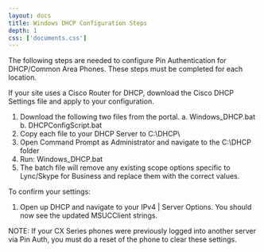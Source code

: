 ```yaml
---
layout: docs
title: Windows DHCP Configuration Steps
depth: 1
css: ['documents.css']
---
```


<p>The following steps are needed to configure Pin Authentication for DHCP/Common Area Phones.  These steps must be completed for each location. </p>

<p>If your site uses a Cisco Router for DHCP, download the Cisco DHCP Settings file and apply to your configuration. </p>

1.	Download the following two files from the portal. 
a.	Windows_DHCP.bat 
b.	DHCPConfigScript.bat 
2.	Copy each file to your DHCP Server to C:\DHCP\ 
3.	Open Command Prompt as Administrator and navigate to the C:\DHCP folder 
4. Run: Windows_DHCP.bat 
5. The batch file will remove any existing scope options specific to Lync/Skype for Business and replace them with the correct values. 

<p>To confirm your settings: </p>

1. Open up DHCP and navigate to your IPv4 | Server Options.  You should now see the updated MSUCClient strings. 

<p>NOTE: If your CX Series phones were previously logged into another server via Pin Auth, you must do a reset of the phone to clear these settings. </p>
